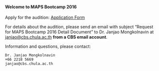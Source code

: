 #### Welcome to MAPS Bootcamp 2016
Apply for the audition: [Application Form](http://www.goo.gl/forms/rzJWvTF5le)

For details about the audition, please send an email with subject “Request for MAPS Bootcamp 2016 Detail Document” to Dr. Janjao Mongkolnavin at janjao@cbs.chula.ac.th **from a CBS email account**.

Information and questions, please contact:

	Dr. Janjao Mongkolnavin
	+66 2218 5669
	janjao@cbs.chula.ac.th
